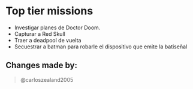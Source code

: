 # Top tier missions
* Investigar planes de Doctor Doom.
* Capturar a Red Skull
* Traer a deadpool de vuelta
* Secuestrar a batman para robarle el dispositivo que emite la batiseñal

## Changes made by:
 > @carloszealand2005